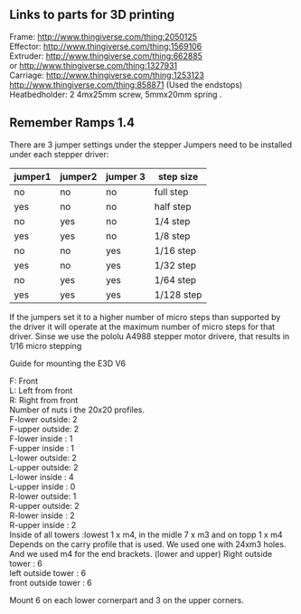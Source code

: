 ## Links to parts for 3D printing 

Frame:      http://www.thingiverse.com/thing:2050125 <br>
Effector:   http://www.thingiverse.com/thing:1569106 <br>
Extruder:   http://www.thingiverse.com/thing:662885 <br>
      or    http://www.thingiverse.com/thing:1327931 <br>
Carriage:   http://www.thingiverse.com/thing:1253123 <br>
            http://www.thingiverse.com/thing:858871   (Used the endstops) <br>
Heatbedholder: 2 4mx25mm screw, 5mmx20mm spring .


## Remember Ramps 1.4 
There are 3 jumper settings under the stepper
Jumpers need to be installed under each stepper driver:

jumper1 | jumper2 | jumper 3 | step size
------------ | ------------- | ------------- | -------------
 no  |  no |   no |  full step
 yes |  no |   no |   half step
 no  |  yes |   no |   1/4 step
 yes |  yes |   no |   1/8 step
 no  |  no |   yes |   1/16 step
 yes |  no |   yes |   1/32 step
 no  |  yes |   yes |   1/64 step
 yes |  yes |   yes |   1/128 step
 
 If the jumpers set it to a higher number of micro steps than supported by the 
 driver it will operate at the maximum number of micro steps for that driver. 
 Sinse we use the pololu A4988 stepper motor drivere, that results in 1/16 micro stepping



Guide for mounting the E3D V6 

F: Front <br>
L: Left from front<br>
R: Right from front <br>
Number of nuts i the 20x20 profiles. <br>
F-lower outside: 2<br>
F-upper outside: 2<br>
F-lower inside : 1<br>
F-upper inside : 1<br>
L-lower outside: 2<br>
L-upper outside: 2<br>
L-lower inside : 4<br>
L-upper inside : 0<br>
R-lower outside: 1<br>
R-upper outside: 2 <br>
R-lower inside : 2<br>
R-upper inside : 2 <br>
Inside of all towers :lowest 1 x m4, in the midle 7 x m3 and on topp 1 x m4 <br>
Depends on the carry profile that is used. We used one with 24xm3 holes. <br>
And we used m4 for the end brackets. (lower and upper) 
Right outside tower : 6 <br>
left outside tower : 6 <br>
front outside tower : 6 <br>

Mount 6 on each lower cornerpart and 3 on the upper corners. <br>


